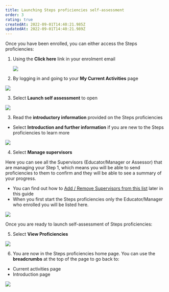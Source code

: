 ```yaml
---
title: Launching Steps proficiencies self-assessment
order: 3
rating: true
createdAt: 2022-09-01T14:40:21.985Z
updatedAt: 2022-09-01T14:40:21.989Z
---
```

Once you have been enrolled, you can either access the Steps proficiencies:

1. Using the **Click here** link in your enrolment email

   ![](/img/enrolling_9_n.png)
2. By logging in and going to your **My Current Activities** page 

![](/img/l_accessing_2.png)

3. Select **Launch self assessment** to open

![](/img/le-9-04-Technical.jpg)

3. Read the **introductory information** provided on the Steps proficiencies

* Select **Introduction and further information** if you are new to the Steps proficiencies to learn more

![](/img/l_accessing_3_n.png)

4. Select **Manage supervisors**

Here you can see all the Supervisors (Educator/Manager or Assessor) that are managing your Step 1, which means you will be able to send proficiencies to them to confirm and they will be able to see a summary of your progress. 

* You can find out how to [Add / Remove Supervisors from this list](/user-guide/learner/06-confirmation/managing-your-supervisors) later in this guide
* When you first start the Steps proficiencies only the Educator/Manager who enrolled you will be listed here.

![](/img/l_accessing_4.png)

[](/user-guide/learner/06-confirmation/managing-your-supervisors)

Once you are ready to launch self-assessment of Steps proficiencies:

5. Select **View Proficiencies**

![](/img/l_accessing_5.png)

6. You are now in the Steps proficiencies home page. You can use the **breadcrumbs** at the top of the page to go back to: 

* Current activities page 
* Introduction page

![](/img/l_accessing_6_n.png)